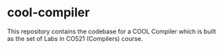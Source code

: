 # cool-compiler
This repository contains the codebase for a COOL Compiler which is built as the set of Labs in CO521 (Compilers) course.
